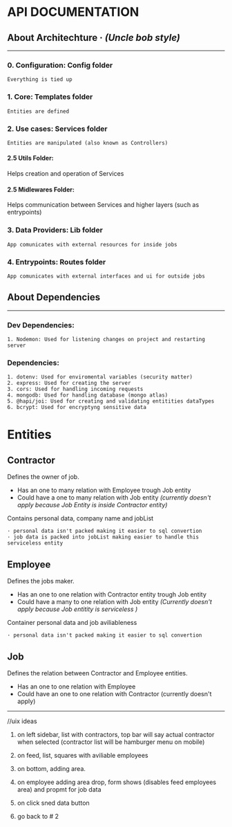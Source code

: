 # API DOCUMENTATION

## About Architechture  ·  _(Uncle bob style)_
____

### 0. Configuration: Config folder

    Everything is tied up 

### 1. Core: Templates folder

    Entities are defined


### 2. Use cases: Services folder

    Entities are manipulated (also known as Controllers)

#### 2.5 Utils Folder: 
Helps creation and operation of Services

#### 2.5 Midlewares Folder: 
Helps communication between Services and higher layers (such as entrypoints)

### 3. Data Providers: Lib folder

    App comunicates with external resources for inside jobs

### 4. Entrypoints: Routes folder

    App comunicates with external interfaces and ui for outside jobs

## About Dependencies
____

### Dev Dependencies:
    1. Nodemon: Used for listening changes on project and restarting server

### Dependencies:
    1. dotenv: Used for enviromental variables (security matter)
    2. express: Used for creating the server
    3. cors: Used for handling incoming requests
    4. mongodb: Used for handling database (mongo atlas)
    5. @hapi/joi: Used for creating and validating entitities dataTypes
    6. bcrypt: Used for encryptyng sensitive data





# Entities 
## Contractor 

Defines the owner of job.
- Has an one to many relation with Employee trough Job entity
- Could have a one to many relation with Job entity _(currently doesn't apply because Job Entity is inside Contractor entity)_

Contains personal data, company name and jobList

    · personal data isn't packed making it easier to sql convertion
    · job data is packed into jobList making easier to handle this serviceless entity

## Employee

Defines the jobs maker. 
- Has an one to one relation with Contractor entity trough Job entity
- Could have a many to one relation with Job entity _(Currently doesn't apply because Job entitity is serviceless )_

Container personal data and job aviliableness

    · personal data isn't packed making it easier to sql convertion

## Job 

Defines the relation between Contractor and Employee entities.
- Has an one to one relation with Employee
- Could have an one to one relation with Contractor (currently doesn't apply)


___



//uix ideas 

1. on left sidebar, list with contractors, top bar will say actual contractor when selected (contractor list will be hamburger menu on mobile)

2. on feed, list, squares with aviliable employees

3. on bottom, adding area.

4. on employee adding area drop, form shows (disables feed employees area) and propmt for job data

5. on click sned data button

6. go back to # 2